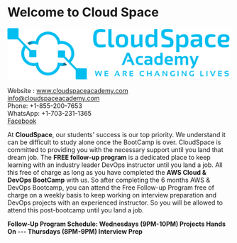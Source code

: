 # **Welcome to Cloud Space**





![Alt text](image.png)

 Website : www.cloudspaceacademy.com <br>
 info@cloudspaceacademy.com <br>
 Phone: +1-855-200-7653 <br>
 WhatsApp: +1-703-231-1365 <br>
 [Facebook](https://www.facebook.com/profile.php?id=100085652721464) <br>

 At **CloudSpace**, our students' success is our top priority. We understand it can be difficult to study alone once the BootCamp is over. CloudSpace is committed to providing you with the necessary support until you land that dream job. The **FREE follow-up program** is a dedicated place to keep learning with an industry leader DevOps instructor until you land a job. All this free of charge as long as you have completed the **AWS Cloud & DevOps BootCamp** with us. So after completing the 6 months AWS & DevOps Bootcamp, you can attend the Free Follow-up Program free of charge on a weekly basis to keep working on interview preparation and DevOps projects with an experienced instructor. So you will be allowed to attend this post-bootcamp until you land a job.

**Follow-Up Program Schedule: Wednesdays (9PM-10PM) Projects Hands On --- Thursdays (8PM-9PM) Interview Prep**